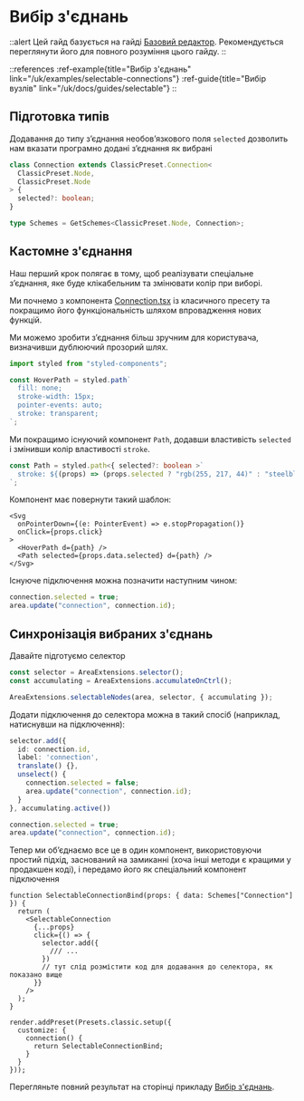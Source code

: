 # Вибір з'єднань

::alert
Цей гайд базується на гайді [Базовий редактор](/uk/docs/guides/basic). Рекомендується переглянути його для повного розуміння цього гайду.
::

::references
:ref-example{title="Вибір з'єднань" link="/uk/examples/selectable-connections"}
:ref-guide{title="Вибір вузлів" link="/uk/docs/guides/selectable"}
::

## Підготовка типів

Додавання до типу з’єднання необов’язкового поля `selected` дозволить нам вказати програмно додані з’єднання як вибрані

```ts
class Connection extends ClassicPreset.Connection<
  ClassicPreset.Node,
  ClassicPreset.Node
> {
  selected?: boolean;
}

type Schemes = GetSchemes<ClassicPreset.Node, Connection>;
```

## Кастомне з'єднання

Наш перший крок полягає в тому, щоб реалізувати спеціальне з’єднання, яке буде клікабельним та змінювати колір при виборі.

Ми почнемо з компонента [Connection.tsx](https://github.com/retejs/react-plugin/blob/next/src/presets/classic/components/Connection.tsx) із класичного пресету та покращимо його функціональність шляхом впровадження нових функцій.

Ми можемо зробити з’єднання більш зручним для користувача, визначивши дублюючий прозорий шлях.

```ts
import styled from "styled-components";

const HoverPath = styled.path`
  fill: none;
  stroke-width: 15px;
  pointer-events: auto;
  stroke: transparent;
`;
```

Ми покращимо існуючий компонент `Path`, додавши властивість `selected` і змінивши колір властивості `stroke`.

```ts
const Path = styled.path<{ selected?: boolean >`
  stroke: ${(props) => (props.selected ? "rgb(255, 217, 44)" : "steelblue")};
`;

```

Компонент має повернути такий шаблон:

```tsx
<Svg
  onPointerDown={(e: PointerEvent) => e.stopPropagation()}
  onClick={props.click}
>
  <HoverPath d={path} />
  <Path selected={props.data.selected} d={path} />
</Svg>
```


Існуюче підключення можна позначити наступним чином:

```ts
connection.selected = true;
area.update("connection", connection.id);
```

## Синхронізація вибраних з'єднань

Давайте підготуємо селектор

```ts
const selector = AreaExtensions.selector();
const accumulating = AreaExtensions.accumulateOnCtrl();

AreaExtensions.selectableNodes(area, selector, { accumulating });
```

Додати підключення до селектора можна в такий спосіб (наприклад, натиснувши на підключення):

```ts
selector.add({
  id: connection.id,
  label: 'connection',
  translate() {},
  unselect() {
    connection.selected = false;
    area.update("connection", connection.id);
  }
}, accumulating.active())

connection.selected = true;
area.update("connection", connection.id);
```

Тепер ми об’єднаємо все це в один компонент, використовуючи простий підхід, заснований на замиканні (хоча інші методи є кращими у продакшен коді), і передамо його як спеціальний компонент підключення

```tsx
function SelectableConnectionBind(props: { data: Schemes["Connection"] }) {
  return (
    <SelectableConnection
      {...props}
      click={() => {
        selector.add({
          /// ...
        })
        // тут слід розмістити код для додавання до селектора, як показано вище
      }}
    />
  );
}

render.addPreset(Presets.classic.setup({
  customize: {
    connection() {
      return SelectableConnectionBind;
    }
  }
}));
```

Перегляньте повний результат на сторінці прикладу [Вибір з'єднань](/uk/examples/selectable-connections).
